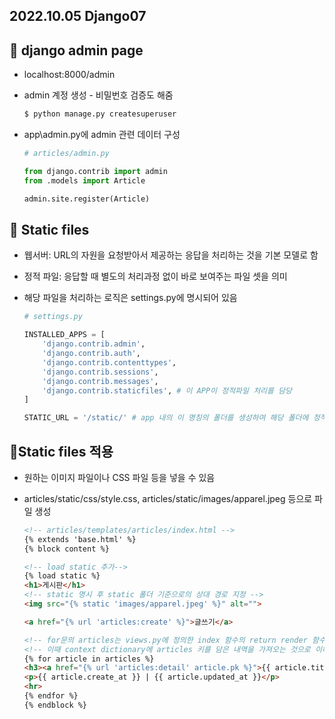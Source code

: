 ## 2022.10.05 Django07



## 📌 django admin page

- localhost:8000/admin

- admin 계정 생성 - 비밀번호 검증도 해줌

  ```bash
  $ python manage.py createsuperuser
  ```

- app\admin.py에 admin 관련 데이터 구성
  ```python
  # articles/admin.py
  
  from django.contrib import admin
  from .models import Article
  
  admin.site.register(Article)
  ```



## 📌 Static files

- 웹서버: URL의 자원을 요청받아서 제공하는 응답을 처리하는 것을 기본 모델로 함

- 정적 파일: 응답할 때 별도의 처리과정 없이 바로 보여주는 파일 셋을 의미

- 해당 파일을 처리하는 로직은 settings.py에 명시되어 있음
  ```python
  # settings.py
  
  INSTALLED_APPS = [
      'django.contrib.admin',
      'django.contrib.auth',
      'django.contrib.contenttypes',
      'django.contrib.sessions',
      'django.contrib.messages',
      'django.contrib.staticfiles', # 이 APP이 정적파일 처리를 담당
  ]
  
  STATIC_URL = '/static/' # app 내의 이 명칭의 폴더를 생성하여 해당 폴더에 정적파일을 넣으면 처리됨
  ```

  

## 📌Static files 적용

- 원하는 이미지 파일이나 CSS 파일 등을 넣을 수 있음

- articles/static/css/style.css, articles/static/images/apparel.jpeg 등으로 파일 생성

  ```html
  <!-- articles/templates/articles/index.html -->
  {% extends 'base.html' %}
  {% block content %}
  
  <!-- load static 추가-->
  {% load static %}
  <h1>게시판</h1>
  <!-- static 명시 후 static 폴더 기준으로의 상대 경로 지정 -->
  <img src="{% static 'images/apparel.jpeg' %}" alt="">
  
  <a href="{% url 'articles:create' %}">글쓰기</a>
  
  <!-- for문의 articles는 views.py에 정의한 index 함수의 return render 함수의 context 값-->
  <!-- 이때 context dictionary에 articles 키를 담은 내역을 가져오는 것으로 이해 -->
  {% for article in articles %}
  <h3><a href="{% url 'articles:detail' article.pk %}">{{ article.title }}</a></h3>
  <p>{{ article.create_at }} | {{ article.updated_at }}</p>
  <hr>
  {% endfor %}
  {% endblock %}
  ```

  